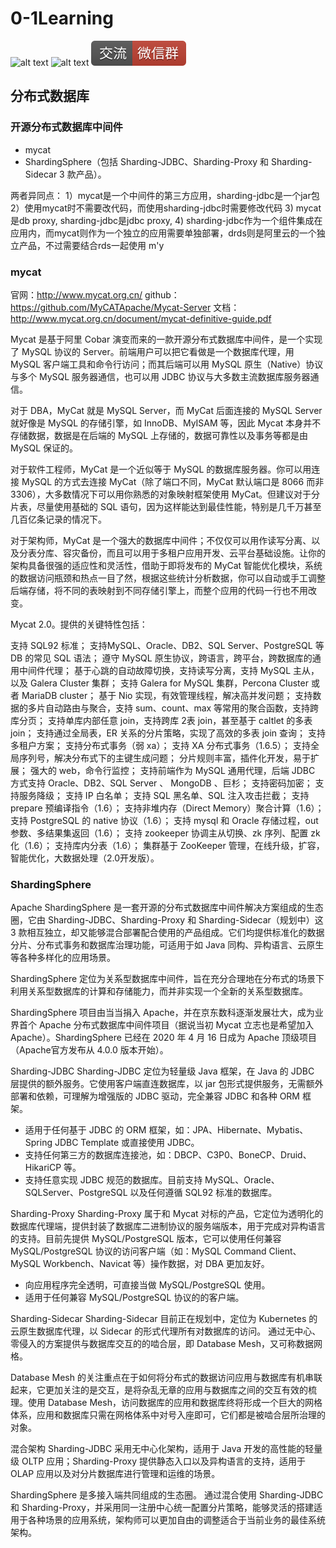 # 0-1Learning

![alt text](../../static/common/svg/luoxiaosheng.svg "公众号")
![alt text](../../static/common/svg/luoxiaosheng_learning.svg "学习")
![alt text](../../static/common/svg/luoxiaosheng_wechat.svg "微信")


## 分布式数据库

### 开源分布式数据库中间件 
- mycat  
- ShardingSphere（包括 Sharding-JDBC、Sharding-Proxy 和 Sharding-Sidecar 3 款产品）。

两者异同点：
1）mycat是一个中间件的第三方应用，sharding-jdbc是一个jar包
2）使用mycat时不需要改代码，而使用sharding-jdbc时需要修改代码
3) mycat是db proxy, sharding-jdbc是jdbc proxy,
4) sharding-jdbc作为一个组件集成在应用内，而mycat则作为一个独立的应用需要单独部署，drds则是阿里云的一个独立产品，不过需要结合rds一起使用
m'y
### mycat
官网：http://www.mycat.org.cn/
github：https://github.com/MyCATApache/Mycat-Server
文档：http://www.mycat.org.cn/document/mycat-definitive-guide.pdf

Mycat 是基于阿里 Cobar 演变而来的一款开源分布式数据库中间件，是一个实现了 MySQL 协议的 Server。前端用户可以把它看做是一个数据库代理，用 MySQL 客户端工具和命令行访问；而其后端可以用 MySQL 原生（Native）协议与多个 MySQL 服务器通信，也可以用 JDBC 协议与大多数主流数据库服务器通信。

对于 DBA，MyCat 就是 MySQL Server，而 MyCat 后面连接的 MySQL Server 就好像是 MySQL 的存储引擎，如 InnoDB、MyISAM 等，因此 Mycat 本身并不存储数据，数据是在后端的 MySQL 上存储的，数据可靠性以及事务等都是由 MySQL 保证的。

对于软件工程师，MyCat 是一个近似等于 MySQL 的数据库服务器。你可以用连接 MySQL 的方式去连接 MyCat（除了端口不同，MyCat 默认端口是 8066 而非 3306），大多数情况下可以用你熟悉的对象映射框架使用 MyCat。但建议对于分片表，尽量使用基础的 SQL 语句，因为这样能达到最佳性能，特别是几千万甚至几百亿条记录的情况下。

对于架构师，MyCat 是一个强大的数据库中间件；不仅仅可以用作读写分离、以及分表分库、容灾备份，而且可以用于多租户应用开发、云平台基础设施。让你的架构具备很强的适应性和灵活性，借助于即将发布的 MyCat 智能优化模块，系统的数据访问瓶颈和热点一目了然，根据这些统计分析数据，你可以自动或手工调整后端存储，将不同的表映射到不同存储引擎上，而整个应用的代码一行也不用改变。

Mycat 2.0。提供的关键特性包括：

支持 SQL92 标准；
支持MySQL、Oracle、DB2、SQL Server、PostgreSQL 等 DB 的常见 SQL 语法；
遵守 MySQL 原生协议，跨语言，跨平台，跨数据库的通用中间件代理；
基于心跳的自动故障切换，支持读写分离，支持 MySQL 主从，以及 Galera Cluster 集群；
支持 Galera for MySQL 集群，Percona Cluster 或者 MariaDB cluster；
基于 Nio 实现，有效管理线程，解决高并发问题；
支持数据的多片自动路由与聚合，支持 sum、count、max 等常用的聚合函数，支持跨库分页；
支持单库内部任意 join，支持跨库 2表 join，甚至基于 caltlet 的多表 join；
支持通过全局表，ER 关系的分片策略，实现了高效的多表 join 查询；
支持多租户方案；
支持分布式事务（弱 xa）；
支持 XA 分布式事务（1.6.5）；
支持全局序列号，解决分布式下的主键生成问题；
分片规则丰富，插件化开发，易于扩展；
强大的 web，命令行监控；
支持前端作为 MySQL 通用代理，后端 JDBC 方式支持 Oracle、DB2、SQL Server 、 MongoDB 、巨杉；
支持密码加密；
支持服务降级；
支持 IP 白名单；
支持 SQL 黑名单、SQL 注入攻击拦截；
支持 prepare 预编译指令（1.6）；
支持非堆内存（Direct Memory）聚合计算（1.6）；
支持 PostgreSQL 的 native 协议（1.6）；
支持 mysql 和 Oracle 存储过程，out 参数、多结果集返回（1.6）；
支持 zookeeper 协调主从切换、zk 序列、配置 zk 化（1.6）；
支持库内分表（1.6）；
集群基于 ZooKeeper 管理，在线升级，扩容，智能优化，大数据处理（2.0开发版）。


### ShardingSphere
Apache ShardingSphere 是一套开源的分布式数据库中间件解决方案组成的生态圈，它由 Sharding-JDBC、Sharding-Proxy 和 Sharding-Sidecar（规划中）这 3 款相互独立，却又能够混合部署配合使用的产品组成。它们均提供标准化的数据分片、分布式事务和数据库治理功能，可适用于如 Java 同构、异构语言、云原生等各种多样化的应用场景。

ShardingSphere 定位为关系型数据库中间件，旨在充分合理地在分布式的场景下利用关系型数据库的计算和存储能力，而并非实现一个全新的关系型数据库。

ShardingSphere 项目由当当捐入 Apache，并在京东数科逐渐发展壮大，成为业界首个 Apache 分布式数据库中间件项目（据说当初 Mycat 立志也是希望加入 Apache）。ShardingSphere 已经在 2020 年 4 月 16 日成为 Apache 顶级项目（Apache官方发布从 4.0.0 版本开始）。

Sharding-JDBC
Sharding-JDBC 定位为轻量级 Java 框架，在 Java 的 JDBC 层提供的额外服务。它使用客户端直连数据库，以 jar 包形式提供服务，无需额外部署和依赖，可理解为增强版的 JDBC 驱动，完全兼容 JDBC 和各种 ORM 框架。

- 适用于任何基于 JDBC 的 ORM 框架，如：JPA、Hibernate、Mybatis、Spring JDBC Template 或直接使用 JDBC。
- 支持任何第三方的数据库连接池，如：DBCP、C3P0、BoneCP、Druid、HikariCP 等。
- 支持任意实现 JDBC 规范的数据库。目前支持 MySQL、Oracle、SQLServer、PostgreSQL 以及任何遵循 SQL92 标准的数据库。

Sharding-Proxy
Sharding-Proxy 属于和 Mycat 对标的产品，它定位为透明化的数据库代理端，提供封装了数据库二进制协议的服务端版本，用于完成对异构语言的支持。目前先提供 MySQL/PostgreSQL 版本，它可以使用任何兼容 MySQL/PostgreSQL 协议的访问客户端（如：MySQL Command Client、MySQL Workbench、Navicat 等）操作数据，对 DBA 更加友好。

- 向应用程序完全透明，可直接当做 MySQL/PostgreSQL 使用。
- 适用于任何兼容 MySQL/PostgreSQL 协议的的客户端。

Sharding-Sidecar
Sharding-Sidecar 目前正在规划中，定位为 Kubernetes 的云原生数据库代理，以 Sidecar 的形式代理所有对数据库的访问。 通过无中心、零侵入的方案提供与数据库交互的的啮合层，即 Database Mesh，又可称数据网格。

Database Mesh 的关注重点在于如何将分布式的数据访问应用与数据库有机串联起来，它更加关注的是交互，是将杂乱无章的应用与数据库之间的交互有效的梳理。使用 Database Mesh，访问数据库的应用和数据库终将形成一个巨大的网格体系，应用和数据库只需在网格体系中对号入座即可，它们都是被啮合层所治理的对象。

混合架构
Sharding-JDBC 采用无中心化架构，适用于 Java 开发的高性能的轻量级 OLTP 应用；Sharding-Proxy 提供静态入口以及异构语言的支持，适用于 OLAP 应用以及对分片数据库进行管理和运维的场景。

ShardingSphere 是多接入端共同组成的生态圈。 通过混合使用 Sharding-JDBC 和 Sharding-Proxy，并采用同一注册中心统一配置分片策略，能够灵活的搭建适用于各种场景的应用系统，架构师可以更加自由的调整适合于当前业务的最佳系统架构。











